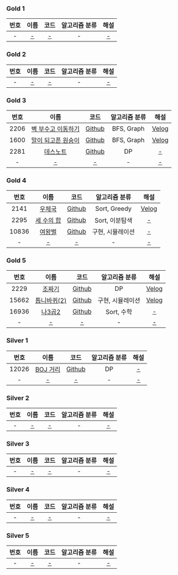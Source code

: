 
### Gold 1
| 번호  |   이름   |  코드   | 알고리즘 분류 |  해설   |
|:---:|:------:|:-----:|:-------:|:-----:|
|  -  | [-](?) | [-]() |    -    | [-]() | 

### Gold 2
| 번호  |   이름   |  코드   | 알고리즘 분류 |  해설   |
|:---:|:------:|:-----:|:-------:|:-----:|
|  -  | [-](?) | [-]() |    -    | [-]() | 

### Gold 3
|  번호  |                         이름                         |                                                     코드                                                     |  알고리즘 분류   |                                                                 해설                                                                  |
|:----:|:--------------------------------------------------:|:----------------------------------------------------------------------------------------------------------:|:----------:|:-----------------------------------------------------------------------------------------------------------------------------------:|
| 2206 | [벽 부수고 이동하기](https://www.acmicpc.net/problem/2206) | [Github](https://github.com/leeyungi/Problem_Solving/blob/main/Java/Baekjoon/Gold/Main_2206_벽부수고이동하기.java) | BFS, Graph | [Velog](https://velog.io/@yunlee/BOJ-2206%EB%B2%88-%EB%B2%BD-%EB%B6%80%EC%88%98%EA%B3%A0-%EC%9D%B4%EB%8F%99%ED%95%98%EA%B8%B0-Java) |   
| 1600 | [말이 되고픈 원숭이](https://www.acmicpc.net/problem/1600) | [Github](https://github.com/leeyungi/Problem_Solving/blob/main/Java/Baekjoon/Gold/Main_1600_말이되고픈원숭이.java) | BFS, Graph | [Velog](https://velog.io/@yunlee/BOJ-1600%EB%B2%88-%EB%A7%90%EC%9D%B4-%EB%90%98%EA%B3%A0%ED%94%88-%EC%9B%90%EC%88%AD%EC%9D%B4-Java) |   
| 2281 |    [데스노트](https://www.acmicpc.net/problem/2281)    |   [Github](https://github.com/leeyungi/Problem_Solving/blob/main/Java/Baekjoon/Gold/Main_2281_데스노트.java)   |     DP     |                                                                [-]()                                                                |   
|  -   |                       [-](?)                       |                                                   [-]()                                                    |     -      |                                                                [-]()                                                                |   

### Gold 4
|  번호   |                       이름                       |                                                   코드                                                   |   알고리즘 분류    |                                          해설                                          |
|:-----:|:----------------------------------------------:|:------------------------------------------------------------------------------------------------------:|:------------:|:------------------------------------------------------------------------------------:|
| 2141  |  [우체국](https://www.acmicpc.net/problem/2141)   | [Github](https://github.com/leeyungi/Problem_Solving/blob/main/Java/Baekjoon/Gold/Main_2141_우체국.java)  | Sort, Greedy | [Velog](https://velog.io/@yunlee/BOJ-2141%EB%B2%88-%EC%9A%B0%EC%B2%B4%EA%B5%AD-Java) |   
| 2295  | [세 수의 합](https://www.acmicpc.net/problem/2295) | [Github](https://github.com/leeyungi/Problem_Solving/blob/main/Java/Baekjoon/Gold/Main_2295_세수의합.java) |  Sort, 이분탐색  |                                        [-]()                                         |   
| 10836 |  [여왕벌](https://www.acmicpc.net/problem/10836)  | [Github](https://github.com/leeyungi/Problem_Solving/blob/main/Java/Baekjoon/Gold/Main_10836_여왕벌.java) |  구현, 시뮬레이션   |                                        [-]()                                         |   
|   -   |                     [-](?)                     |                                                 [-]()                                                  |      -       |                                        [-]()                                         |   

### Gold 5
|  번호   |                        이름                        |                                                    코드                                                    |  알고리즘 분류  |                                             해설                                             |
|:-----:|:------------------------------------------------:|:--------------------------------------------------------------------------------------------------------:|:---------:|:------------------------------------------------------------------------------------------:|
| 2229  |   [조짜기](https://www.acmicpc.net/problem/2229)    |  [Github](https://github.com/leeyungi/Problem_Solving/blob/main/Java/Baekjoon/Gold/Main_2229_조짜기.java)   |    DP     |   [Velog](https://velog.io/@yunlee/BOJ-2999%EB%B2%88-%EC%A1%B0-%EC%A7%9C%EA%B8%B0-Java)    |
| 15662 | [톱니바퀴(2)](https://www.acmicpc.net/problem/15662) | [Github](https://github.com/leeyungi/Problem_Solving/blob/main/Java/Baekjoon/Gold/Main_15662_톱니바퀴2.java) | 구현, 시뮬레이션 | [Velog](https://velog.io/@yunlee/BOJ-15662%EB%B2%88-%ED%86%B1%EB%8B%88%EB%B0%94%ED%80%B42) |   
| 16936 |  [나3곱2](https://www.acmicpc.net/problem/16936)   | [Github](https://github.com/leeyungi/Problem_Solving/blob/main/Java/Baekjoon/Gold/Main_16936_나3곱2.java)  | Sort, 수학  |                                           [-]()                                            |   
|   -   |                      [-](?)                      |                                                  [-]()                                                   |     -     |                                           [-]()                                            |   

### Silver 1
|  번호   |                       이름                        |                                                     코드                                                     | 알고리즘 분류 |  해설   |
|:-----:|:-----------------------------------------------:|:----------------------------------------------------------------------------------------------------------:|:-------:|:-----:|
| 12026 | [BOJ 거리](https://www.acmicpc.net/problem/12026) | [Github](https://github.com/leeyungi/Problem_Solving/blob/main/Java/Baekjoon/Silver/Main_12026_BOJ거리.java) |   DP    | [-]() |   
|   -   |                     [-](?)                      |                                                   [-]()                                                    |    -    | [-]() |

### Silver 2
| 번호  |   이름   |  코드   | 알고리즘 분류 |  해설   |
|:---:|:------:|:-----:|:-------:|:-----:|
|  -  | [-](?) | [-]() |    -    | [-]() |   

### Silver 3
| 번호  |   이름   |  코드   | 알고리즘 분류 |  해설   |
|:---:|:------:|:-----:|:-------:|:-----:|
|  -  | [-](?) | [-]() |    -    | [-]() |   

### Silver 4
| 번호  |   이름   |  코드   | 알고리즘 분류 |  해설   |
|:---:|:------:|:-----:|:-------:|:-----:|
|  -  | [-](?) | [-]() |    -    | [-]() |   

### Silver 5
| 번호  |   이름   |  코드   | 알고리즘 분류 |  해설   |
|:---:|:------:|:-----:|:-------:|:-----:|
|  -  | [-](?) | [-]() |    -    | [-]() |   
